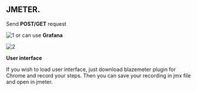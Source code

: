 JMETER.
---
Send **POST/GET** request

![1](https://user-images.githubusercontent.com/26840848/48677594-2f831700-eb88-11e8-96da-89fc9c60c99a.png)
or can use **Grafana**

![2](https://user-images.githubusercontent.com/26840848/48677596-3dd13300-eb88-11e8-9e64-9ae42e4641c9.png)


**User interface**

If you wish to load user interface, just download blazemeter plugin for Chrome and record your steps.
Then you can save your recording in jmx file and open in jmeter.
